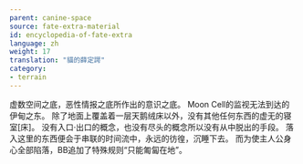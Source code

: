 ```yaml
---
parent: canine-space
source: fate-extra-material
id: encyclopedia-of-fate-extra
language: zh
weight: 17
translation: "貓的薛定諤"
category:
- terrain
---
```


虚数空间之底，恶性情报之底所作出的意识之底。
Moon Cell的监视无法到达的伊甸之东。
除了地面上覆盖着一层天鹅绒床以外，没有其他任何东西的虚无的寝室[床]。
没有入口·出口的概念，也没有尽头的概念所以没有从中脱出的手段。
落入这里的东西便会于串联的时间流中，永远的彷徨，沉睡下去。
而为使主人公身心全部陷落，BB追加了特殊规则“只能匍匐在地”。
